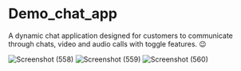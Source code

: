 # Demo_chat_app
A dynamic chat application designed for customers to communicate through chats, video and audio calls with toggle features. 😉

![Screenshot (558)](https://user-images.githubusercontent.com/64186626/166408916-118f08dc-fab6-4999-a27a-99d001f57460.png)
![Screenshot (559)](https://user-images.githubusercontent.com/64186626/166408919-a3e5930a-c6de-47dc-8f6b-af4fe74d8a83.png)
![Screenshot (560)](https://user-images.githubusercontent.com/64186626/166408922-6f6f42a9-7944-489b-8caa-cc7b21212bbf.png)
